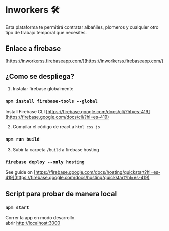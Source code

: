 # Inworkers 🛠

Esta plataforma te permitirá contratar albañiles, plomeros y cualquier otro tipo de trabajo temporal que necesites.

## Enlace a firebase

[https://inworkerss.firebaseapp.com/](https://inworkerss.firebaseapp.com/)


## ¿Como se despliega?
1. Instalar firebase globalmente
### `npm install firebase-tools --global`
Install Firebase CLI [https://firebase.google.com/docs/cli/?hl=es-419](https://firebase.google.com/docs/cli/?hl=es-419)

2. Compilar el código  de react a `html css js`
### `npm run build`

3. Subir la carpeta `/build` a firebase hosting
### `firebase deploy --only hosting`
See guide on [https://firebase.google.com/docs/hosting/quickstart?hl=es-419](https://firebase.google.com/docs/hosting/quickstart?hl=es-419)

## Script para probar de manera local


### `npm start `

Correr la app en modo desarrollo.<br>
abrir [http://localhost:3000](http://localhost:3000) 


